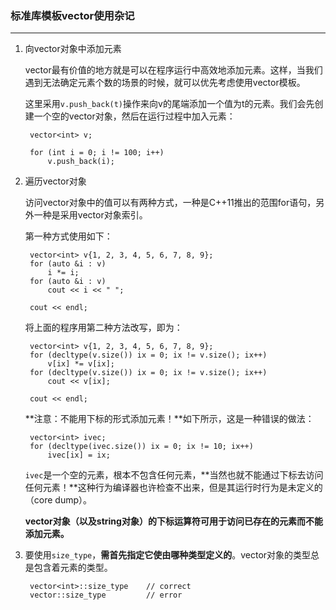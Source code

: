 ### 标准库模板vector使用杂记 ###
-----------------------------

1. 向vector对象中添加元素

	vector最有价值的地方就是可以在程序运行中高效地添加元素。这样，当我们遇到无法确定元素个数的场景的时候，就可以优先考虑使用vector模板。

	这里采用`v.push_back(t)`操作来向v的尾端添加一个值为t的元素。我们会先创建一个空的vector对象，然后在运行过程中加入元素：
	
		vector<int> v;
		
		for (int i = 0; i != 100; i++)
			v.push_back(i);

2. 遍历vector对象

	访问vector对象中的值可以有两种方式，一种是C++11推出的范围for语句，另外一种是采用vector对象索引。
	
	第一种方式使用如下：
	
		vector<int> v{1, 2, 3, 4, 5, 6, 7, 8, 9};
		for (auto &i : v)
			i *= i;
		for (auto &i : v)
			cout << i << " ";
			
		cout << endl;
		
	将上面的程序用第二种方法改写，即为：
	
		vector<int> v{1, 2, 3, 4, 5, 6, 7, 8, 9};
		for (decltype(v.size()) ix = 0; ix != v.size(); ix++)
			v[ix] *= v[ix];
		for (decltype(v.size()) ix = 0; ix != v.size(); ix++)
			cout << v[ix];
			
		cout << endl; 
		
	**注意：不能用下标的形式添加元素！**如下所示，这是一种错误的做法：

		vector<int> ivec;
		for (decltype(ivec.size()) ix = 0; ix != 10; ix++)
			ivec[ix] = ix;
			
	`ivec`是一个空的元素，根本不包含任何元素，**当然也就不能通过下标去访问任何元素！**这种行为编译器也许检查不出来，但是其运行时行为是未定义的（core dump）。
	
	**vector对象（以及string对象）的下标运算符可用于访问已存在的元素而不能添加元素。**
	
3. 要使用`size_type`，**需首先指定它使由哪种类型定义的**。vector对象的类型总是包含着元素的类型。

		vector<int>::size_type    // correct
		vector::size_type         // error


	

		
